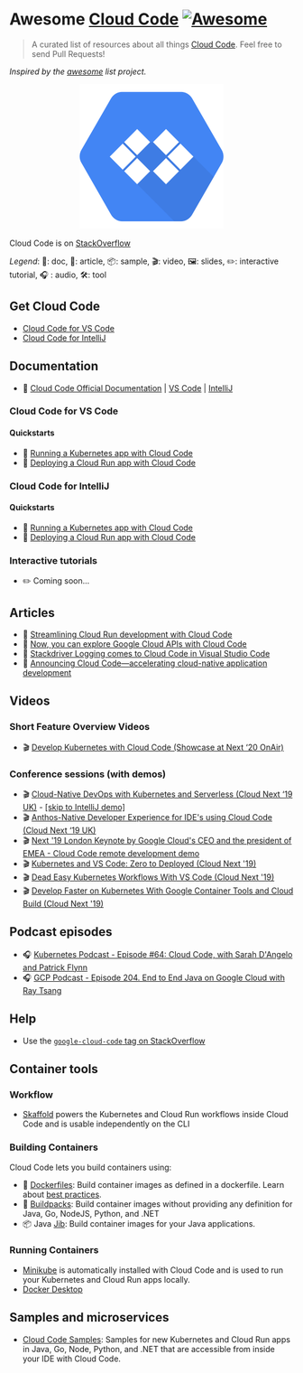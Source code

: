 # Awesome [Cloud Code](https://cloud.google.com/code/) [![Awesome](https://awesome.re/badge.svg)](https://awesome.re)

> A curated list of resources about all things [Cloud Code](https://cloud.google.com/code/). Feel free to send Pull Requests!

*Inspired by the [awesome](https://github.com/sindresorhus/awesome) list project.*

<p align="center">
<img src="google-cloud-code-logo.svg" width="256px">
</p>

Cloud Code is on [StackOverflow](https://stackoverflow.com/questions/tagged/google-cloud-code)

*Legend*: 📙: doc, 📰: article, 📦: sample, 🎬: video, 🖼️: slides, ✏️: interactive tutorial, :headphones: : audio, 🛠️: tool

## Get Cloud Code

* [Cloud Code for VS Code](https://marketplace.visualstudio.com/items?itemName=GoogleCloudTools.cloudcode)
* [Cloud Code for IntelliJ](https://plugins.jetbrains.com/plugin/8079-cloud-code)

## Documentation

* 📙 [Cloud Code Official Documentation](https://cloud.google.com/code/docs/) | [VS Code](https://cloud.google.com/code/docs/vscode) | [IntelliJ](https://cloud.google.com/code/docs/intellij)

### Cloud Code for VS Code

#### Quickstarts

* 📙 [Running a Kubernetes app with Cloud Code](https://cloud.google.com/code/docs/vscode/quickstart-local-dev)
* 📙 [Deploying a Cloud Run app with Cloud Code](https://cloud.google.com/code/docs/vscode/quickstart-cloud-run)

### Cloud Code for IntelliJ 

#### Quickstarts

* 📙 [Running a Kubernetes app with Cloud Code](https://cloud.google.com/code/docs/intellij/quickstart-k8s)
* 📙 [Deploying a Cloud Run app with Cloud Code](https://cloud.google.com/code/docs/intellij/quickstart-cloud-run)

### Interactive tutorials

* ✏️ Coming soon...

## Articles

* 📰 [Streamlining Cloud Run development with Cloud Code](https://cloud.google.com/blog/products/application-development/cloud-run-is-integrated-with-cloud-code)
* 📰 [Now, you can explore Google Cloud APIs with Cloud Code](https://cloud.google.com/blog/products/application-development/how-cloud-code-improves-app-dev-on-gcp)
* 📰 [Stackdriver Logging comes to Cloud Code in Visual Studio Code](https://cloud.google.com/blog/products/application-development/stackdriver-logging-comes-to-cloud-code-in-visual-studio-code)
* 📰 [Announcing Cloud Code—accelerating cloud-native application development](https://cloud.google.com/blog/products/devops-sre/announcing-cloud-code-accelerating-cloud-native-application-development)

## Videos

### Short Feature Overview Videos

* 🎬 [Develop Kubernetes with Cloud Code (Showcase at Next ‘20 OnAir)](https://www.youtube.com/watch?v=KNd0mTxcQ_M)

### Conference sessions (with demos) 

* 🎬 [Cloud-Native DevOps with Kubernetes and Serverless (Cloud Next ‘19 UK)](https://www.youtube.com/watch?v=kpKIHmAfyyM) - [\[skip to IntelliJ demo\]](https://www.youtube.com/watch?v=kpKIHmAfyyM&t=897)
* 🎬 [Anthos-Native Developer Experience for IDE's using Cloud Code (Cloud Next ‘19 UK)](https://youtu.be/jmlFm2eZ5Ug)
* 🎬 [Next '19 London Keynote by Google Cloud's CEO and the president of EMEA - Cloud Code remote development demo](https://www.youtube.com/watch?v=jJ1C43A90fE&feature=youtu.be&t=3447)
* 🎬 [Kubernetes and VS Code: Zero to Deployed (Cloud Next '19)](https://www.youtube.com/watch?v=Ns0fHKuv7_Y)
* 🎬 [Dead Easy Kubernetes Workflows With VS Code (Cloud Next '19)](https://www.youtube.com/watch?v=62GLbBDLiPE)
* 🎬 [Develop Faster on Kubernetes With Google Container Tools and Cloud Build (Cloud Next '19)](https://www.youtube.com/watch?v=TYx0BTyFtmc)

## Podcast episodes

* :headphones: [Kubernetes Podcast - Episode #64: Cloud Code, with Sarah D'Angelo and Patrick Flynn](https://kubernetespodcast.com/episode/064-cloud-code/)
* :headphones: [GCP Podcast - Episode 204. End to End Java on Google Cloud with Ray Tsang](https://www.gcppodcast.com/post/episode-204-end-to-end-java-on-google-cloud-with-ray-tsang/)

## Help

* Use the [`google-cloud-code` tag on StackOverflow](https://stackoverflow.com/questions/tagged/google-cloud-code)

## Container tools

### Workflow

* [Skaffold](https://skaffold.dev/) powers the Kubernetes and Cloud Run workflows inside Cloud Code and is usable independently on the CLI

### Building Containers 

Cloud Code lets you build containers using: 
* 📙 [Dockerfiles](https://docs.docker.com/engine/reference/builder/): Build container images as defined in a dockerfile. Learn about [best practices](https://blog.docker.com/2019/07/intro-guide-to-dockerfile-best-practices/).
* 📰 [Buildpacks](https://buildpacks.io/): Build container images without providing any definition for Java, Go, NodeJS, Python, and .NET
* 📦 Java [Jib](https://github.com/GoogleContainerTools/jib): Build container images for your Java applications.

### Running Containers 
* [Minikube](https://minikube.sigs.k8s.io/docs/) is automatically installed with Cloud Code and is used to run your Kubernetes and Cloud Run apps locally.
* [Docker Desktop](https://www.docker.com/products/docker-desktop)

## Samples and microservices
* [Cloud Code Samples](https://github.com/GoogleCloudPlatform/cloud-code-samples): Samples for new Kubernetes and Cloud Run apps in Java, Go, Node, Python, and .NET that are accessible from inside your IDE with Cloud Code.
